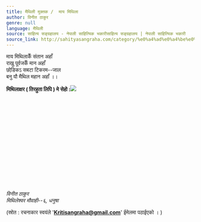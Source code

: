 ```yaml
---
title: मैथिली मुक्तक /  माय मिथिला
author: विनीत ठाकुर
genre: null
language: मैथिली
source: साहित्य सङ्ग्रहालय - नेपाली साहित्यिक भकारीसाहित्य सङ्ग्रहालय | नेपाली साहित्यिक भकारी
source_link: http://sahityasangraha.com/category/%e0%a4%ad%e0%a4%be%e0%a4%b7%e0%a4%be-%e0%a4%ad%e0%a4%be%e0%a4%b7%e0%a5%80-%e0%a4%b8%e0%a4%be%e0%a4%b9%e0%a4%bf%e0%a4%a4%e0%a5%8d%e0%a4%af/%e0%a4%ae%e0%a5%88%e0%a4%a5%e0%a4%bf%e0%a4%b2%e0%a5%80-%e0%a4%b0%e0%a4%9a%e0%a4%a8%e0%a4%be/
---
```


माय मिथिलाकेँ संतान अहाँ  
राखु पूर्वजकेँ मान अहाँ  
छोडि़कऽ सबटा टिकरम--जाल  
बनु यौ मैथिल महान अहाँ ।।

**मिथिलाक्षर ( तिरहुता लिपि ) मे सेहो :**![](https://i1.wp.com/sahityasangraha.com/wp-content/uploads/2017/05/Binit-Thakur-Mithila-Bihari-Gaunpalika.jpg?resize=447%2C319)

 

 

 

 

 

 

 

 

*विनीत ठाकुर*  
*मिथिलेश्वर मौवाही--६, धनुषा*

(स्रोत : रचनाकार स्वयंले '**Kritisangraha@gmail.com**' ईमेलमा पठाईएको । )
